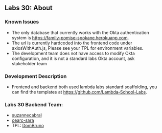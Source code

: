 ## Labs 30: About

### Known Issues
- The only database that currently works with the Okta authentication system is https://family-pomise-spokane.herokuapp.com. 
- The url is currently hardcoded into the frontend code under axiosWithAuth.js, Please see your TPL for environment variables.
- The development team does not have access to modify Okta configuration, and it is not a standard labs Okta account, ask stakeholder team

### Development Description
- Frontend and backend both used lambda labs standard scaffolding, you can find the templates at https://github.com/Lambda-School-Labs. 

### Labs 30 Backend Team:
- [suzannecabral](https://github.com/suzannecabral "suzannecabral")
- [cearc-sara](https://github.com/cearc-sara "cearc-sara")
- TPL: [DomBruno](https://github.com/DomBruno "DomBruno")

